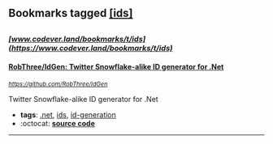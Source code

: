 ## Bookmarks tagged [[ids]](https://www.codever.land/search?q=[ids])

_<sup><sup>[www.codever.land/bookmarks/t/ids](https://www.codever.land/bookmarks/t/ids)</sup></sup>_
---
#### [RobThree/IdGen: Twitter Snowflake-alike ID generator for .Net](https://github.com/RobThree/IdGen)
_<sup>https://github.com/RobThree/IdGen</sup>_

Twitter Snowflake-alike ID generator for .Net
* **tags**: [.net](../tagged/.net.md), [ids](../tagged/ids.md), [id-generation](../tagged/id-generation.md)
* :octocat: **[source code](https://github.com/RobThree/IdGen)**
---
